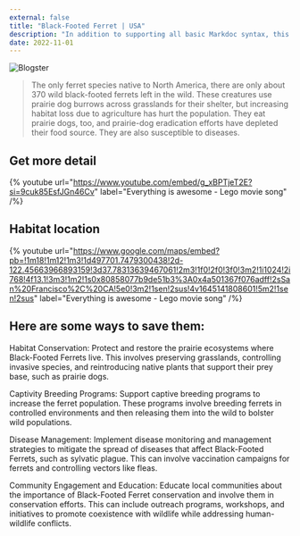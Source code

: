 ```yaml
---
external: false
title: "Black-Footed Ferret | USA"
description: "In addition to supporting all basic Markdoc syntax, this template also supports extended markdown syntax to render custom components."
date: 2022-11-01
---
```


![Blogster](/images/usa5.png)


>The only ferret species native to North America, there are only about 370 wild black-footed ferrets left in the wild. These creatures use prairie dog burrows across grasslands for their shelter, but increasing habitat loss due to agriculture has hurt the population. They eat prairie dogs, too, and prairie-dog eradication efforts have depleted their food source. They are also susceptible to diseases.

## Get more detail

{% youtube url="https://www.youtube.com/embed/g_xBPTjeT2E?si=9cuk85EsfJGn46Cv" label="Everything is awesome - Lego movie song" /%}

## Habitat location

{% youtube url="https://www.google.com/maps/embed?pb=!1m18!1m12!1m3!1d497701.7479300438!2d-122.45663966893159!3d37.78313639467061!2m3!1f0!2f0!3f0!3m2!1i1024!2i768!4f13.1!3m3!1m2!1s0x80858077b9de51b3%3A0x4a501367f076adff!2sSan%20Francisco%2C%20CA!5e0!3m2!1sen!2sus!4v1645141808601!5m2!1sen!2sus" label="Everything is awesome - Lego movie song" /%}

## Here are some ways to save them:
Habitat Conservation: Protect and restore the prairie ecosystems where Black-Footed Ferrets live. This involves preserving grasslands, controlling invasive species, and reintroducing native plants that support their prey base, such as prairie dogs.

Captivity Breeding Programs: Support captive breeding programs to increase the ferret population. These programs involve breeding ferrets in controlled environments and then releasing them into the wild to bolster wild populations.

Disease Management: Implement disease monitoring and management strategies to mitigate the spread of diseases that affect Black-Footed Ferrets, such as sylvatic plague. This can involve vaccination campaigns for ferrets and controlling vectors like fleas.

Community Engagement and Education: Educate local communities about the importance of Black-Footed Ferret conservation and involve them in conservation efforts. This can include outreach programs, workshops, and initiatives to promote coexistence with wildlife while addressing human-wildlife conflicts.



